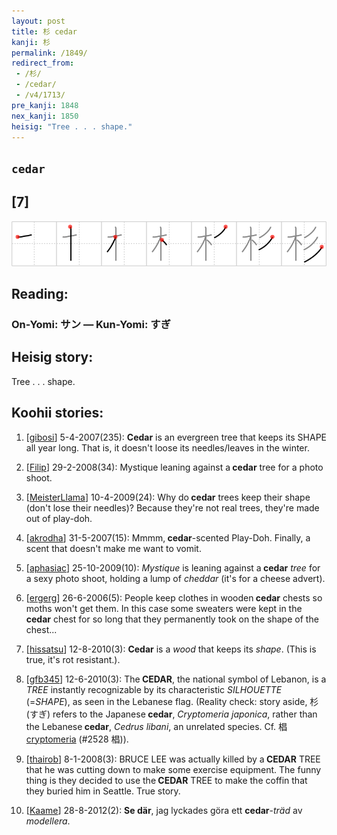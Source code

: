 ```yaml
---
layout: post
title: 杉 cedar
kanji: 杉
permalink: /1849/
redirect_from:
 - /杉/
 - /cedar/
 - /v4/1713/
pre_kanji: 1848
nex_kanji: 1850
heisig: "Tree . . . shape."
---
```


## `cedar`

## [7]

<div class="stroke"><img src="../images/E69D89.png" /></div>

## Reading:

### On-Yomi: サン &mdash; Kun-Yomi: すぎ

## Heisig story:

Tree . . . shape.

## Koohii stories:

1) [<a href="http://kanji.koohii.com/profile/gibosi">gibosi</a>] 5-4-2007(235): <strong>Cedar</strong> is an evergreen tree that keeps its SHAPE all year long. That is, it doesn&#039;t loose its needles/leaves in the winter.

2) [<a href="http://kanji.koohii.com/profile/Filip">Filip</a>] 29-2-2008(34): Mystique leaning against a<strong> cedar</strong> tree for a photo shoot.

3) [<a href="http://kanji.koohii.com/profile/MeisterLlama">MeisterLlama</a>] 10-4-2009(24): Why do<strong> cedar</strong> trees keep their shape (don&#039;t lose their needles)? Because they&#039;re not real trees, they&#039;re made out of play-doh.

4) [<a href="http://kanji.koohii.com/profile/akrodha">akrodha</a>] 31-5-2007(15): Mmmm,<strong> cedar</strong>-scented Play-Doh. Finally, a scent that doesn&#039;t make me want to vomit.

5) [<a href="http://kanji.koohii.com/profile/aphasiac">aphasiac</a>] 25-10-2009(10): <em>Mystique</em> is leaning against a<strong> cedar</strong> <em>tree</em> for a sexy photo shoot, holding a lump of <em>cheddar</em> (it&#039;s for a cheese advert).

6) [<a href="http://kanji.koohii.com/profile/ergerg">ergerg</a>] 26-6-2006(5): People keep clothes in wooden<strong> cedar</strong> chests so moths won&#039;t get them. In this case some sweaters were kept in the<strong> cedar</strong> chest for so long that they permanently took on the shape of the chest...

7) [<a href="http://kanji.koohii.com/profile/hissatsu">hissatsu</a>] 12-8-2010(3): <strong>Cedar</strong> is a <em>wood</em> that keeps its <em>shape</em>. (This is true, it&#039;s rot resistant.).

8) [<a href="http://kanji.koohii.com/profile/gfb345">gfb345</a>] 12-6-2010(3): The<strong> CEDAR</strong>, the national symbol of Lebanon, is a <em>TREE</em> instantly recognizable by its characteristic <em>SILHOUETTE</em> (=<em>SHAPE</em>), as seen in the Lebanese flag. (Reality check: story aside, 杉 (すぎ) refers to the Japanese<strong> cedar</strong>, <em>Cryptomeria japonica</em>, rather than the Lebanese<strong> cedar</strong>, <em>Cedrus libani</em>, an unrelated species. Cf. 椙 <a href="../2528">cryptomeria</a> (#2528 椙)).

9) [<a href="http://kanji.koohii.com/profile/thairob">thairob</a>] 8-1-2008(3): BRUCE LEE was actually killed by a<strong> CEDAR</strong> TREE that he was cutting down to make some exercise equipment. The funny thing is they decided to use the<strong> CEDAR</strong> TREE to make the coffin that they buried him in Seattle. True story.

10) [<a href="http://kanji.koohii.com/profile/Kaame">Kaame</a>] 28-8-2012(2): <strong>Se där</strong>, jag lyckades göra ett <strong>cedar</strong>-<em>träd</em> av <em>modellera</em>.
